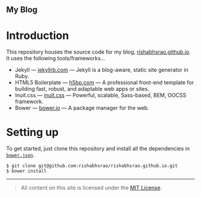 My Blog
-------

# Introduction

This repository houses the source code for my blog, [rishabhsrao.github.io](http://rishabhsrao.github.io). It uses the following tools/frameworks&hellip;

* Jekyll &mdash; [jekyllrb.com](http://jekyllrb.com) &mdash; Jekyll is a blog-aware, static site generator in Ruby.
* HTML5 Boilerplate &mdash; [h5bp.com](http://html5boilerplate.com) &mdash; A professional front-end template for building fast, robust, and adaptable web apps or sites.
* Inuit.css &mdash; [inuit.css](http://inuitcss.com) &mdash; Powerful, scalable, Sass-based, BEM, OOCSS framework.
* Bower &mdash; [bower.io](http://bower.io) &mdash; A package manager for the web.

# Setting up

To get started, just clone this repository and install all the dependencies in [`bower.json`](bower.json).

    $ git clone git@github.com:rishabhsrao/rishabhsrao.github.io.git
    $ bower install

---

> All content on this site is licensed under the [MIT License](license.md).
